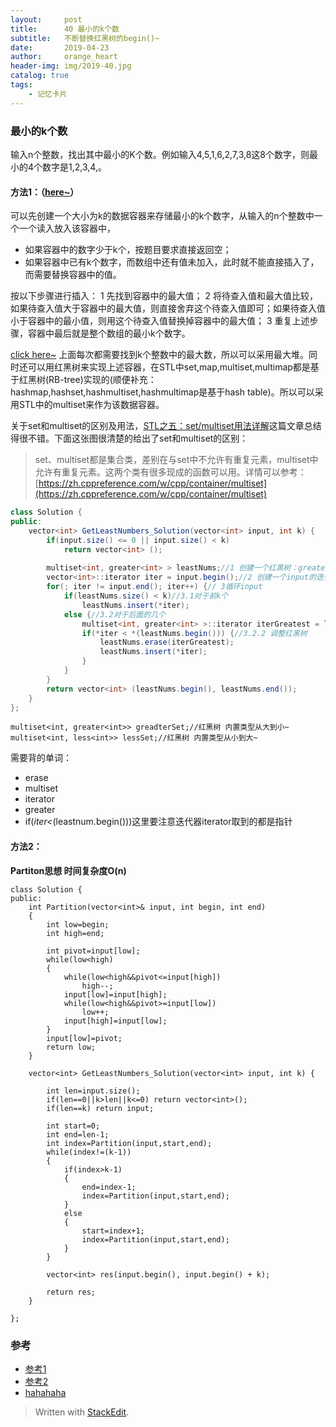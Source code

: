 ```yaml
---
layout:     post
title:      40 最小的k个数
subtitle:   不断替换红黑树的begin()~
date:       2019-04-23
author:     orange_heart
header-img: img/2019-40.jpg
catalog: true
tags:
    - 记忆卡片
---
```

### 最小的k个数

输入n个整数，找出其中最小的K个数。例如输入4,5,1,6,2,7,3,8这8个数字，则最小的4个数字是1,2,3,4,。

#### 方法1：（[here~](https://blog.csdn.net/shakespeare001/article/details/51280814)）[](https://aydove.github.io/2019/04/23/40-%E6%9C%80%E5%B0%8F%E7%9A%84k%E4%B8%AA%E6%95%B0/#%E6%96%B9%E6%B3%951here)

可以先创建一个大小为k的数据容器来存储最小的k个数字，从输入的n个整数中一个一个读入放入该容器中，

-   如果容器中的数字少于k个，按题目要求直接返回空；
-   如果容器中已有k个数字，而数组中还有值未加入，此时就不能直接插入了，而需要替换容器中的值。

按以下步骤进行插入： 1 先找到容器中的最大值； 2 将待查入值和最大值比较，如果待查入值大于容器中的最大值，则直接舍弃这个待查入值即可；如果待查入值小于容器中的最小值，则用这个待查入值替换掉容器中的最大值； 3 重复上述步骤，容器中最后就是整个数组的最小k个数字。

[click here~](https://yongyuan.name/blog/find-the-smallest-k-numbers.html)  上面每次都需要找到k个整数中的最大数，所以可以采用最大堆。同时还可以用红黑树来实现上述容器，在STL中set,map,multiset,multimap都是基于红黑树(RB-tree)实现的(顺便补充：hashmap,hashset,hashmultiset,hashmultimap是基于hash table)。所以可以采用STL中的multiset来作为该数据容器。

关于set和multiset的区别及用法，[STL之五：set/multiset用法详解](http://blog.csdn.net/longshengguoji/article/details/8546286)这篇文章总结得很不错。下面这张图很清楚的给出了set和multiset的区别：

> set、multiset都是集合类，差别在与set中不允许有重复元素，multiset中允许有重复元素。这两个类有很多现成的函数可以用。详情可以参考：[https://zh.cppreference.com/w/cpp/container/multiset](https://zh.cppreference.com/w/cpp/container/multiset)

```java
class Solution {
public:
    vector<int> GetLeastNumbers_Solution(vector<int> input, int k) {
        if(input.size() <= 0 || input.size() < k) 
            return vector<int> ();
         
        multiset<int, greater<int> > leastNums;//1 创建一个红黑树：greater<int>：内置类型从大到小  
        vector<int>::iterator iter = input.begin();//2 创建一个input的迭代器  
        for(; iter != input.end(); iter++) {// 3循环input  
            if(leastNums.size() < k)//3.1对于前k个  
                leastNums.insert(*iter);
            else {//3.2对于后面的几个  
                multiset<int, greater<int> >::iterator iterGreatest = leastNums.begin();//3.2.1创建一个红黑树的迭代器  
                if(*iter < *(leastNums.begin())) {//3.2.2 调整红黑树  
                    leastNums.erase(iterGreatest);
                    leastNums.insert(*iter);
                }
            }
        }
        return vector<int> (leastNums.begin(), leastNums.end());
    }
};

```

```
multiset<int, greater<int>> greadterSet;//红黑树 内置类型从大到小~
multiset<int, less<int>> lessSet;//红黑树 内置类型从小到大~

```

需要背的单词：

-   erase
-   multiset
-   iterator
-   greater
-   if(_iter<_(leastnum.begin()))这里要注意迭代器iterator取到的都是指针

#### 方法2：[](https://aydove.github.io/2019/04/23/40-%E6%9C%80%E5%B0%8F%E7%9A%84k%E4%B8%AA%E6%95%B0/#%E6%96%B9%E6%B3%952)

**Partiton思想 时间复杂度O(n)**

```objk
class Solution {
public:
    int Partition(vector<int>& input, int begin, int end)
    {
        int low=begin;
        int high=end;
         
        int pivot=input[low];
        while(low<high)
        {
            while(low<high&&pivot<=input[high])
                high--;
            input[low]=input[high];
            while(low<high&&pivot>=input[low])
                low++;
            input[high]=input[low];
        }
        input[low]=pivot;
        return low;
    }
     
    vector<int> GetLeastNumbers_Solution(vector<int> input, int k) {
         
        int len=input.size();
        if(len==0||k>len||k<=0) return vector<int>();
        if(len==k) return input;
         
        int start=0;
        int end=len-1;
        int index=Partition(input,start,end);
        while(index!=(k-1))
        {
            if(index>k-1)
            {
                end=index-1;
                index=Partition(input,start,end);
            }
            else
            {
                start=index+1;
                index=Partition(input,start,end);
            }
        }
         
        vector<int> res(input.begin(), input.begin() + k);
         
        return res;
    }
 
};

```

### 参考[](https://aydove.github.io/2019/04/23/40-%E6%9C%80%E5%B0%8F%E7%9A%84k%E4%B8%AA%E6%95%B0/#%E5%8F%82%E8%80%83)

-   [参考1](https://github.com/zhedahht/CodingInterviewChinese2)
-   [参考2](https://github.com/gatieme/CodingInterviews)
-   [hahahaha](https://www.nowcoder.com/practice/6a296eb82cf844ca8539b57c23e6e9bf?tpId=13&tqId=11182&tPage=2&rp=1&ru=/ta/coding-interviews&qru=/ta/coding-interviews/question-ranking)

> Written with  [StackEdit](https://stackedit.io/).
<!--stackedit_data:
eyJoaXN0b3J5IjpbLTExOTc4ODc0OTcsLTcwODQzMDk3MywxOT
Q5OTkxNjk2XX0=
-->
